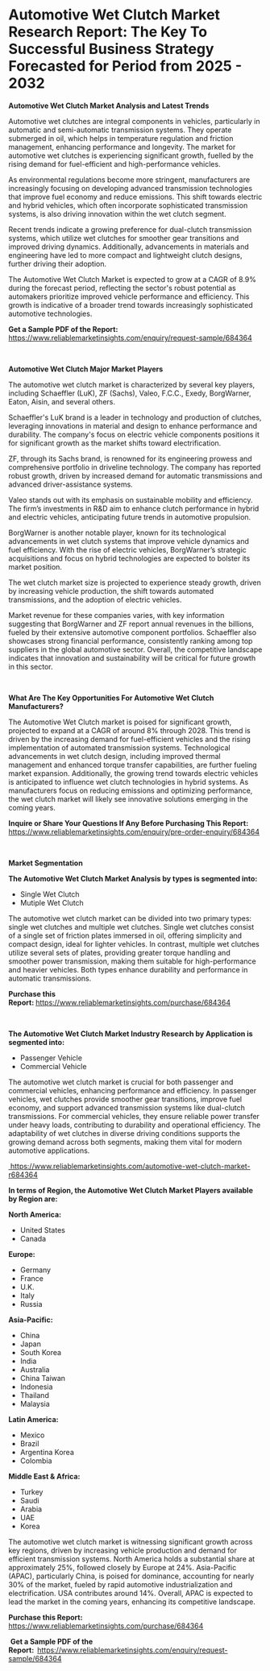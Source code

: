 <p><h1>Automotive Wet Clutch Market Research Report: The Key To Successful Business Strategy Forecasted for Period from 2025 - 2032</h1></p><p><strong>Automotive Wet Clutch Market Analysis and Latest Trends</strong></p>
<p><p>Automotive wet clutches are integral components in vehicles, particularly in automatic and semi-automatic transmission systems. They operate submerged in oil, which helps in temperature regulation and friction management, enhancing performance and longevity. The market for automotive wet clutches is experiencing significant growth, fuelled by the rising demand for fuel-efficient and high-performance vehicles. </p><p>As environmental regulations become more stringent, manufacturers are increasingly focusing on developing advanced transmission technologies that improve fuel economy and reduce emissions. This shift towards electric and hybrid vehicles, which often incorporate sophisticated transmission systems, is also driving innovation within the wet clutch segment. </p><p>Recent trends indicate a growing preference for dual-clutch transmission systems, which utilize wet clutches for smoother gear transitions and improved driving dynamics. Additionally, advancements in materials and engineering have led to more compact and lightweight clutch designs, further driving their adoption. </p><p>The Automotive Wet Clutch Market is expected to grow at a CAGR of 8.9% during the forecast period, reflecting the sector's robust potential as automakers prioritize improved vehicle performance and efficiency. This growth is indicative of a broader trend towards increasingly sophisticated automotive technologies.</p></p>
<p><strong>Get a Sample PDF of the Report:&nbsp;</strong> <a href="https://www.reliablemarketinsights.com/enquiry/request-sample/684364?utm_campaign=3083&utm_medium=2&utm_source=Github&utm_content=ia&utm_term=19042025&utm_id=automotive-wet-clutch">https://www.reliablemarketinsights.com/enquiry/request-sample/684364</a></p>
<p>&nbsp;</p>
<p><strong>Automotive Wet Clutch Major Market Players</strong></p>
<p><p>The automotive wet clutch market is characterized by several key players, including Schaeffler (LuK), ZF (Sachs), Valeo, F.C.C., Exedy, BorgWarner, Eaton, Aisin, and several others. </p><p>Schaeffler's LuK brand is a leader in technology and production of clutches, leveraging innovations in material and design to enhance performance and durability. The company's focus on electric vehicle components positions it for significant growth as the market shifts toward electrification. </p><p>ZF, through its Sachs brand, is renowned for its engineering prowess and comprehensive portfolio in driveline technology. The company has reported robust growth, driven by increased demand for automatic transmissions and advanced driver-assistance systems. </p><p>Valeo stands out with its emphasis on sustainable mobility and efficiency. The firm’s investments in R&D aim to enhance clutch performance in hybrid and electric vehicles, anticipating future trends in automotive propulsion. </p><p>BorgWarner is another notable player, known for its technological advancements in wet clutch systems that improve vehicle dynamics and fuel efficiency. With the rise of electric vehicles, BorgWarner’s strategic acquisitions and focus on hybrid technologies are expected to bolster its market position.</p><p>The wet clutch market size is projected to experience steady growth, driven by increasing vehicle production, the shift towards automated transmissions, and the adoption of electric vehicles. </p><p>Market revenue for these companies varies, with key information suggesting that BorgWarner and ZF report annual revenues in the billions, fueled by their extensive automotive component portfolios. Schaeffler also showcases strong financial performance, consistently ranking among top suppliers in the global automotive sector. Overall, the competitive landscape indicates that innovation and sustainability will be critical for future growth in this sector.</p></p>
<p>&nbsp;</p>
<p><strong>What Are The Key Opportunities For Automotive Wet Clutch Manufacturers?</strong></p>
<p><p>The Automotive Wet Clutch market is poised for significant growth, projected to expand at a CAGR of around 8% through 2028. This trend is driven by the increasing demand for fuel-efficient vehicles and the rising implementation of automated transmission systems. Technological advancements in wet clutch design, including improved thermal management and enhanced torque transfer capabilities, are further fueling market expansion. Additionally, the growing trend towards electric vehicles is anticipated to influence wet clutch technologies in hybrid systems. As manufacturers focus on reducing emissions and optimizing performance, the wet clutch market will likely see innovative solutions emerging in the coming years.</p></p>
<p><strong>Inquire or Share Your Questions If Any Before Purchasing This Report:</strong> <a href="https://www.reliablemarketinsights.com/enquiry/pre-order-enquiry/684364?utm_campaign=3083&utm_medium=2&utm_source=Github&utm_content=ia&utm_term=19042025&utm_id=automotive-wet-clutch">https://www.reliablemarketinsights.com/enquiry/pre-order-enquiry/684364</a></p>
<p>&nbsp;</p>
<p><strong>Market Segmentation</strong></p>
<p><strong>The Automotive Wet Clutch Market Analysis by types is segmented into:</strong></p>
<p><ul><li>Single Wet Clutch</li><li>Mutiple Wet Clutch</li></ul></p>
<p><p>The automotive wet clutch market can be divided into two primary types: single wet clutches and multiple wet clutches. Single wet clutches consist of a single set of friction plates immersed in oil, offering simplicity and compact design, ideal for lighter vehicles. In contrast, multiple wet clutches utilize several sets of plates, providing greater torque handling and smoother power transmission, making them suitable for high-performance and heavier vehicles. Both types enhance durability and performance in automatic transmissions.</p></p>
<p><strong>Purchase this Report:&nbsp;</strong><a href="https://www.reliablemarketinsights.com/purchase/684364?utm_campaign=3083&utm_medium=2&utm_source=Github&utm_content=ia&utm_term=19042025&utm_id=automotive-wet-clutch">https://www.reliablemarketinsights.com/purchase/684364</a></p>
<p>&nbsp;</p>
<p><strong>The Automotive Wet Clutch Market Industry Research by Application is segmented into:</strong></p>
<p><ul><li>Passenger Vehicle</li><li>Commercial Vehicle</li></ul></p>
<p><p>The automotive wet clutch market is crucial for both passenger and commercial vehicles, enhancing performance and efficiency. In passenger vehicles, wet clutches provide smoother gear transitions, improve fuel economy, and support advanced transmission systems like dual-clutch transmissions. For commercial vehicles, they ensure reliable power transfer under heavy loads, contributing to durability and operational efficiency. The adaptability of wet clutches in diverse driving conditions supports the growing demand across both segments, making them vital for modern automotive applications.</p></p>
<p><a href="https://www.reliablemarketinsights.com/automotive-wet-clutch-market-r684364?utm_campaign=3083&utm_medium=2&utm_source=Github&utm_content=ia&utm_term=19042025&utm_id=automotive-wet-clutch">&nbsp;https://www.reliablemarketinsights.com/automotive-wet-clutch-market-r684364</a></p>
<p><strong>In terms of Region, the Automotive Wet Clutch Market Players available by Region are:</strong></p>
<p>
    <p> <strong> North America: </strong>
        <ul>
            <li>United States</li>
            <li>Canada</li>
        </ul>
        </p> 
    <p> <strong> Europe: </strong>
        <ul>
            <li>Germany</li>
            <li>France</li>
            <li>U.K.</li>
            <li>Italy</li>
            <li>Russia</li>
        </ul>
        </p> 
    <p> <strong> Asia-Pacific: </strong>
        <ul>
            <li>China</li>
            <li>Japan</li>
            <li>South Korea</li>
            <li>India</li>
            <li>Australia</li>
            <li>China Taiwan</li>
            <li>Indonesia</li>
            <li>Thailand</li>
            <li>Malaysia</li>
        </ul>
        </p> 
    <p> <strong> Latin America: </strong>
        <ul>
            <li>Mexico</li>
            <li>Brazil</li>
            <li>Argentina Korea</li>
            <li>Colombia</li>
        </ul>
        </p> 
    <p> <strong> Middle East & Africa: </strong>
        <ul>
            <li>Turkey</li>
            <li>Saudi</li>
            <li>Arabia</li>
            <li>UAE</li>
            <li>Korea</li>
        </ul>
    </p>
    </p>
<p><p>The automotive wet clutch market is witnessing significant growth across key regions, driven by increasing vehicle production and demand for efficient transmission systems. North America holds a substantial share at approximately 25%, followed closely by Europe at 24%. Asia-Pacific (APAC), particularly China, is poised for dominance, accounting for nearly 30% of the market, fueled by rapid automotive industrialization and electrification. USA contributes around 14%. Overall, APAC is expected to lead the market in the coming years, enhancing its competitive landscape.</p></p>
<p><strong>Purchase this Report: </strong><a href="https://www.reliablemarketinsights.com/purchase/684364?utm_campaign=3083&utm_medium=2&utm_source=Github&utm_content=ia&utm_term=19042025&utm_id=automotive-wet-clutch">https://www.reliablemarketinsights.com/purchase/684364</a></p>
<p>&nbsp;<strong>Get a Sample PDF of the Report:&nbsp;&nbsp;</strong><a href="https://www.reliablemarketinsights.com/enquiry/request-sample/684364?utm_campaign=3083&utm_medium=2&utm_source=Github&utm_content=ia&utm_term=19042025&utm_id=automotive-wet-clutch">https://www.reliablemarketinsights.com/enquiry/request-sample/684364</a></p>
<p><strong></strong></p>
<p><p></p><p></p><p></p></p>